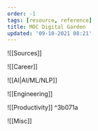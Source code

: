 ```yaml
---
order: -1
tags: [resource, reference]
title: MOC Digital Garden
updated: '09-10-2021 08:21'
---
```


![[Sources]]

![[Career]]

![[AI|AI/ML/NLP]]

![[Engineering]]

![[Productivity]] ^3b071a

![[Misc]]